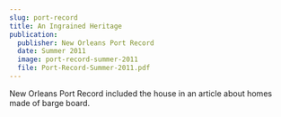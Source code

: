 ```yaml
---
slug: port-record
title: An Ingrained Heritage
publication:
  publisher: New Orleans Port Record
  date: Summer 2011
  image: port-record-summer-2011
  file: Port-Record-Summer-2011.pdf
---
```

New Orleans Port Record included the house in an article about homes made of barge board.